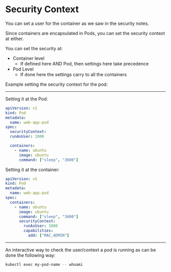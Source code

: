 # Security Context

You can set a user for the container as we saw in the security notes.

Since containers are encapsulated in Pods, you can set the security context at either.

You can set the security at:

- Container level
  * If defined here AND Pod, then settings here take precedence 
- Pod Level
  * If done here the settings carry to all the containers

Example setting the security context for the pod:

---

Setting it at the Pod:

```yaml
apiVersion: v1
kind: Pod
metadata:
  name: web-app-pod
spec:
  securityContext:
  runAsUser: 1000

  containers:
    - name: ubuntu
      image: ubuntu
      command: ["sleep", "3600"]
```

Setting it at the container:

```yaml
apiVersion: v1
kind: Pod
metadata:
  name: web-app-pod
spec:
  containers:
    - name: ubuntu
      image: ubuntu
      command: ["sleep", "3600"]
      securityContext:
        runAsUser: 1000
        capabilities:
          add: ["MAC_ADMIN"]
```

---

An interactive way to check the user/context a pod is running as can be done the following way:

```bash
kubectl exec my-pod-name -- whoami
```
